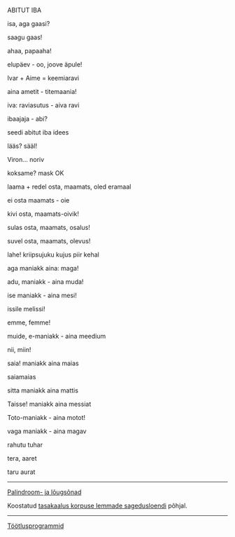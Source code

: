 ABITUT IBA

isa, aga gaasi?

saagu gaas!

ahaa, papaaha!

elupäev - oo, joove äpule!

Ivar + Aime = keemiaravi

aina ametit - titemaania!

iva: raviasutus - aiva ravi

ibaajaja - abi?

seedi abitut iba idees

lääs? sääl!

Viron... noriv

koksame? mask OK

laama + redel osta, maamats, oled eramaal

ei osta maamats - oie

kivi osta, maamats-oivik!

sulas osta, maamats, osalus!

suvel osta, maamats, olevus!

lahe! kriipsujuku kujus piir kehal

aga maniakk aina: maga!

adu, maniakk - aina muda!

ise maniakk - aina mesi!

issile melissi!

emme, femme!

muide, e-maniakk - aina meedium

nii, miin!

saia! maniakk aina maias

saiamaias

sitta maniakk aina mattis

Taisse! maniakk aina messiat

Toto-maniakk - aina motot!

vaga maniakk - aina magav

rahutu tuhar

tera, aaret

taru aurat

----

[Palindroom- ja lõugsõnad](TULEM.txt)

Koostatud [tasakaalus korpuse lemmade sagedusloendi](http://www.cl.ut.ee/ressursid/sagedused1/) põhjal.

----
[Töötlusprogrammid](https://github.com/PriitParmakson/KEEL.Go)
